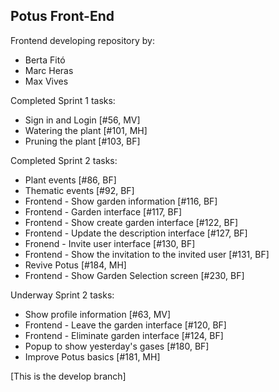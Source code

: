 Potus Front-End
---

Frontend developing repository by:

- Berta Fitó
- Marc Heras
- Max Vives

Completed Sprint 1 tasks:

- Sign in and Login [#56, MV]
- Watering the plant [#101, MH]
- Pruning the plant [#103, BF]

Completed Sprint 2 tasks:

- Plant events [#86, BF]
- Thematic events [#92, BF]
- Frontend - Show garden information [#116, BF]
- Frontend - Garden interface [#117, BF]
- Frontend - Show create garden interface [#122, BF]
- Frontend - Update the description interface [#127, BF]
- Fronend - Invite user interface [#130, BF]
- Frontend - Show the invitation to the invited user [#131, BF]
- Revive Potus [#184, MH]
- Frontend - Show Garden Selection screen [#230, BF]

Underway Sprint 2 tasks:

- Show profile information [#63, MV]
- Frontend - Leave the garden interface [#120, BF]
- Frontend - Eliminate garden interface [#124, BF]
- Popup to show yesterday's gases [#180, BF]
- Improve Potus basics [#181, MH]

[This is the develop branch]
